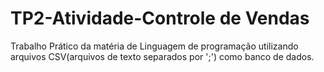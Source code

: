# TP2-Atividade-Controle de Vendas
 Trabalho Prático da matéria de Linguagem de programação utilizando arquivos CSV(arquivos de texto separados por ';') como banco de dados.
